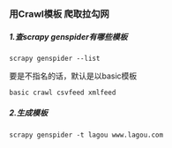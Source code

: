 ### 用Crawl模板 爬取拉勾网

##### 1.查scrapy genspider有哪些模板
    scrapy genspider --list
  要是不指名的话，默认是以basic模板
  
  `
  basic
  crawl
  csvfeed
  xmlfeed
  `
##### 2.生成模板
    scrapy genspider -t lagou www.lagou.com

